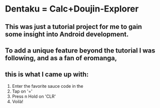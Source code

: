 # Dentaku = Calc+Doujin-Explorer
## This was just a tutorial project for me to gain some insight into Android development. 
## To add a unique feature beyond the tutorial I was following, and as a fan of eromanga, 
## this is what I came up with:

1. Enter the favorite sauce code in the
2. Tap on '='
3. Press n Hold on 'CLR'
4. Voilà!